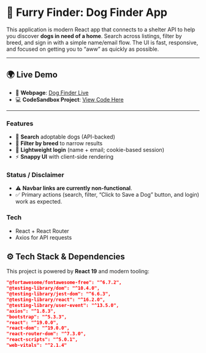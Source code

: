 # 🐶 Furry Finder: Dog Finder App

This application is modern React app that connects to a shelter API to help you discover **dogs in need of a home**. Search across listings, filter by breed, and sign in with a simple name/email flow. The UI is fast, responsive, and focused on getting you to “aww” as quickly as possible.

---

## 🌍 Live Demo
- 🔗 **Webpage**: [Dog Finder Live](https://fz59wh.csb.app/)  
- 💻 **CodeSandbox Project**: [View Code Here](https://codesandbox.io/p/sandbox/fz59wh?file=%2Fpublic%2Findex.html%3A19%2C7)  

---
### Features
- 🔎 **Search** adoptable dogs (API-backed)
- 🐾 **Filter by breed** to narrow results
- 🔐 **Lightweight login** (name + email; cookie-based session)
- ⚡ **Snappy UI** with client-side rendering

### Status / Disclaimer
- ⚠️ **Navbar links are currently non-functional**.
- ✅ Primary actions (search, filter, “Click to Save a Dog” button, and login) work as expected.

### Tech
- React + React Router  
- Axios for API requests


## ⚙️ Tech Stack & Dependencies
This project is powered by **React 19** and modern tooling:

```json
"@fortawesome/fontawesome-free": "^6.7.2",
"@testing-library/dom": "^10.4.0",
"@testing-library/jest-dom": "^6.6.3",
"@testing-library/react": "^16.2.0",
"@testing-library/user-event": "^13.5.0",
"axios": "^1.8.3",
"bootstrap": "^5.3.3",
"react": "^19.0.0",
"react-dom": "^19.0.0",
"react-router-dom": "^7.3.0",
"react-scripts": "^5.0.1",
"web-vitals": "^2.1.4"




